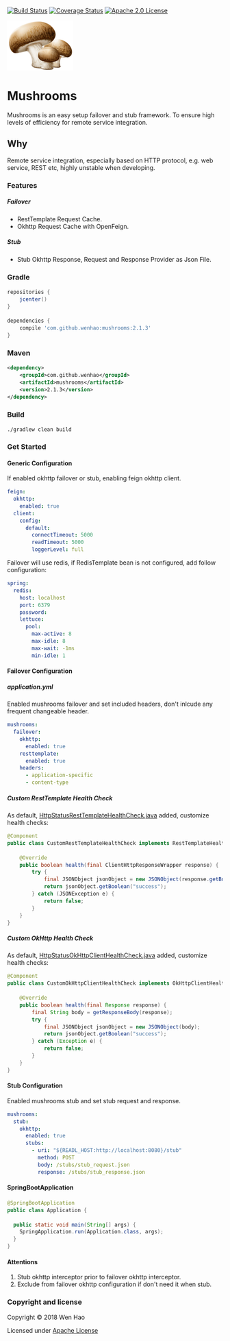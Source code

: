 [![Build Status](https://travis-ci.com/wenhao/mushrooms.svg?branch=master)](https://travis-ci.com/wenhao/mushrooms)
[![Coverage Status](https://coveralls.io/repos/github/wenhao/mushrooms/badge.svg?branch=master)](https://coveralls.io/github/wenhao/mushrooms?branch=master)
[![Apache 2.0 License](https://img.shields.io/badge/license-Apache%202-blue.svg)](https://www.apache.org/licenses/LICENSE-2.0.txt)

![Mushrooms][logo]

# Mushrooms

Mushrooms is an easy setup failover and stub framework. To ensure high levels of efficiency for remote service integration.

## Why

Remote service integration, especially based on HTTP protocol, e.g. web service, REST etc, highly unstable when developing.

### Features

##### Failover

* RestTemplate Request Cache.
* Okhttp Request Cache with OpenFeign.

##### Stub

* Stub Okhttp Response, Request and Response Provider as Json File.

### Gradle

```groovy
repositories {
    jcenter()
}

dependencies {
    compile 'com.github.wenhao:mushrooms:2.1.3'
}
```

### Maven

```xml
<dependency>
    <groupId>com.github.wenhao</groupId>
    <artifactId>mushrooms</artifactId>
    <version>2.1.3</version>
</dependency>
```

### Build

```
./gradlew clean build
```

### Get Started

#### Generic Configuration

If enabled okhttp failover or stub, enabling feign okhttp client.
```yaml
feign:
  okhttp:
    enabled: true
  client:
    config:
      default:
        connectTimeout: 5000
        readTimeout: 5000
        loggerLevel: full
```

Failover will use redis, if RedisTemplate bean is not configured, add follow configuration:
```yaml
spring:
  redis:
    host: localhost
    port: 6379
    password:
    lettuce:
      pool:
        max-active: 8
        max-idle: 8
        max-wait: -1ms
        min-idle: 1
```

#### Failover Configuration

##### application.yml

Enabled mushrooms failover and set included headers, don't inlcude any frequent changeable header.

```yaml
mushrooms:
  failover:
    okhttp:
      enabled: true
    resttemplate:
      enabled: true
    headers:
      - application-specific
      - content-type
```

##### Custom RestTemplate Health Check

As default, [HttpStatusRestTemplateHealthCheck.java] added, customize health checks:

```java
@Component
public class CustomRestTemplateHealthCheck implements RestTemplateHealthCheck {

    @Override
    public boolean health(final ClientHttpResponseWrapper response) {
        try {
            final JSONObject jsonObject = new JSONObject(response.getBodyAsString());
            return jsonObject.getBoolean("success");
        } catch (JSONException e) {
            return false;
        }
    }
}
```

##### Custom OkHttp Health Check

As default, [HttpStatusOkHttpClientHealthCheck.java] added, customize health checks:

```java
@Component
public class CustomOkHttpClientHealthCheck implements OkHttpClientHealthCheck {

    @Override
    public boolean health(final Response response) {
        final String body = getResponseBody(response);
        try {
            final JSONObject jsonObject = new JSONObject(body);
            return jsonObject.getBoolean("success");
        } catch (Exception e) {
            return false;
        }
    }
}
```

#### Stub Configuration

Enabled mushrooms stub and set stub request and response.

```yaml
mushrooms:
  stub:
    okhttp:
      enabled: true
      stubs:
        - uri: "${READL_HOST:http://localhost:8080}/stub"
          method: POST
          body: /stubs/stub_request.json
          response: /stubs/stub_response.json
```

#### SpringBootApplication

```java
@SpringBootApplication
public class Application {

  public static void main(String[] args) {
    SpringApplication.run(Application.class, args);
  }
}
```

#### Attentions

1. Stub okhttp interceptor prior to failover okhttp interceptor.
2. Exclude from failover okhttp configuration if don't need it when stub.

### Copyright and license

Copyright © 2018 Wen Hao

Licensed under [Apache License]

[logo]: ./docs/images/logo.png
[HttpStatusRestTemplateHealthCheck.java]: ./src/main/java/com/github/wenhao/failover/resttemplate/health/HttpStatusRestTemplateHealthCheck.java
[HttpStatusOkHttpClientHealthCheck.java]: ./src/main/java/com/github/wenhao/failover/okhttp/health/HttpStatusOkHttpClientHealthCheck.java
[Apache License]: ./LICENSE